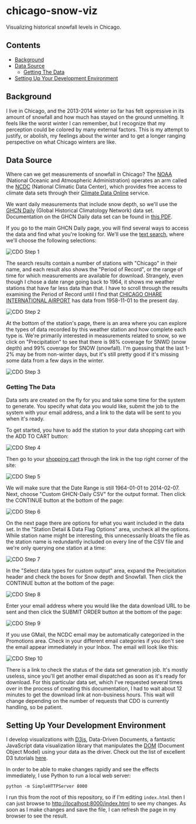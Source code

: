 chicago-snow-viz
================

Visualizing historical snowfall levels in Chicago.

## Contents

* [Background](#background)
* [Data Source](#data-source)
  * [Getting The Data](#getting-the-data)
* [Setting Up Your Development Environment](#setting-up-your-development-environment)

## Background

I live in Chicago, and the 2013-2014 winter so far has felt oppressive in its amount of snowfall and how much has stayed on the ground unmelting. It feels like the worst winter I can remember, but I recognize that my perception could be colored by many external factors. This is my attempt to justify, or abolish, my feelings about the winter and to get a longer ranging perspective on what Chicago winters are like.

## Data Source

Where can we get measurements of snowfall in Chicago? The [NOAA](http://www.noaa.gov/) (National Oceanic and Atmospheric Administration) operates an arm called the [NCDC](http://www.ncdc.noaa.gov/) (National Climatic Data Center), which provides free access to climate data sets through their [Climate Data Online](http://www.ncdc.noaa.gov/cdo-web/) service.

We want daily measurements that include snow depth, so we'll use the [GHCN Daily](http://gis.ncdc.noaa.gov/geoportal/catalog/search/resource/details.page?id=gov.noaa.ncdc:C00838) (Global Historical Climatology Network) data set. Documentation on the GHCN Daily data set can be found in [this PDF](http://www1.ncdc.noaa.gov/pub/data/cdo/documentation/GHCND_documentation.pdf).

If you go to the main GHCN Daily page, you will find several ways to access the data and find what you're looking for. We'll use the [text search](http://www.ncdc.noaa.gov/cdo-web/search?datasetid=GHCND), where we'll choose the following selections:

![CDO Step 1](images/CDO_Step_1.png)

The search results contain a number of stations with "Chicago" in their name, and each result also shows the "Period of Record", or the range of time for which measurements are available for download. Strangely, even though I chose a date range going back to 1964, it shows me weather stations that have far less data than that. I have to scroll through the results examining the Period of Record until I find that [CHICAGO OHARE INTERNATIONAL AIRPORT](http://www.ncdc.noaa.gov/cdo-web/datasets/GHCND/stations/GHCND:USW00094846/detail) has data from 1958-11-01 to the present day.

![CDO Step 2](images/CDO_Step_2.png)

At the bottom of the station's page, there is an area where you can explore the types of data recorded by this weather station and how complete each type is. We're primarily interested in measurements related to snow, so we click on "Precipitation" to see that there is 98% coverage for SNWD (snow depth) and 99% coverage for SNOW (snowfall). I'm guessing that the last 1-2% may be from non-winter days, but it's still pretty good if it's missing some data from a few days in the winter.

![CDO Step 3](images/CDO_Step_3.png)

### Getting The Data

Data sets are created on the fly for you and take some time for the system to generate. You specify what data you would like, submit the job to the system with your email address, and a link to the data will be sent to you when it's ready.

To get started, you have to add the station to your data shopping cart with the ADD TO CART button:

![CDO Step 4](images/CDO_Step_4.png)

Then go to your [shopping cart](http://www.ncdc.noaa.gov/cdo-web/cart) through the link in the top right corner of the site:

![CDO Step 5](images/CDO_Step_5.png)

We will make sure that the Date Range is still 1964-01-01 to 2014-02-07. Next, choose "Custom GHCN-Daily CSV" for the output format. Then click the CONTINUE button at the bottom of the page:

![CDO Step 6](images/CDO_Step_6.png)

On the next page there are options for what you want included in the data set. In the "Station Detail & Data Flag Options" area, uncheck all the options. While station name might be interesting, this unnecessarily bloats the file as the station name is redundantly included on every line of the CSV file and we're only querying one station at a time:

![CDO Step 7](images/CDO_Step_7.png)

In the "Select data types for custom output" area, expand the Precipitation header and check the boxes for Snow depth and Snowfall. Then click the CONTINUE button at the bottom of the page:

![CDO Step 8](images/CDO_Step_8.png)

Enter your email address where you would like the data download URL to be sent and then click the SUBMIT ORDER button at the bottom of the page:

![CDO Step 9](images/CDO_Step_9.png)

If you use GMail, the NCDC email may be automatically categorized in the Promotions area. Check in your different email categories if you don't see the email appear immediately in your Inbox. The email will look like this:

![CDO Step 10](images/CDO_Step_10.png)

There is a link to check the status of the data set generation job. It's mostly useless, since you'll get another email dispatched as soon as it's ready for download. For this particular data set, which I've requested several times over in the process of creating this documentation, I had to wait about 12 minutes to get the download link at non-business hours. This wait will change depending on the number of requests that CDO is currently handling, so be patient.

## Setting Up Your Development Environment

I develop visualizations with [D3js](http://d3js.org/), Data-Driven Documents, a fantastic JavaScript data visualization library that manipulates the [DOM](https://developer.mozilla.org/en-US/docs/DOM) (Document Object Model) using your data as the driver. Check out the list of excellent D3 tutorials [here](https://github.com/mbostock/d3/wiki/Tutorials). 

In order to be able to make changes rapidly and see the effects immediately, I use Python to run a local web server:

```
python -m SimpleHTTPServer 8000
```

I run this from the root of this repository, so if I'm editing `index.html` then I can just browse to [http://localhost:8000/index.html](http://localhost:8000/index.html) to see my changes. As soon as I make changes and save the file, I can refresh the page in my browser to see the result.
